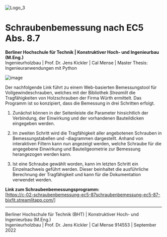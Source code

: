 ![Logo_3](https://user-images.githubusercontent.com/104301991/191497550-89374a19-1686-468f-b351-b216a7b07fea.png)


# Schraubenbemessung nach EC5 Abs. 8.7
**Berliner Hochschule für Technik | Konstruktiver Hoch- und Ingenieurbau (M.Eng.)** <br>
Ingenieurholzbau | Prof. Dr. Jens Kickler | Cal Mense | Master Thesis: Ingenieuranwendungen mit Python <br>

![image](https://user-images.githubusercontent.com/104301991/191498957-3b374ce6-4664-42ab-9612-8fdba420f44d.png)


Der nachfolgende Link führt zu einem Web-basierten Bemessungstool für Vollgewindeschrauben, welches mit der Bibliothek *Streamlit* die Tragfähigkeiten von Holzschrauben der Firma Würth ermittelt. Das Programm ist so konzipiert, dass die Bemessung in drei Schritten erfolgt.

1)	Zunächst können in der Seitenleiste die Parameter hinsichtlich der Verbindung, der Einwirkung und der vorhandenen Bauteildicken eingegeben werden.

2)	Im zweiten Schritt wird die Tragfähigkeit aller angebotenen Schrauben in Bemessungstabellen und -diagrammen dargestellt. Anhand von interaktiven Filtern kann nun angezeigt werden, welche Schraube für die angegebene Einwirkung und Bauteilgeometrie zur Bemessung herangezogen werden kann.

3)	Ist eine Schraube gewählt worden, kann im letzten Schritt ein Einzelnachweis geführt werden. Dieser beinhaltet die ausführliche Berechnung der Tragfähigkeit und kann für die Dokumentation verwendet werden.

**Link zum Schraubenbemessungsprogramm:** <br>
[https://c-02-schraubenbemessung-ec5-87schraubenbemessung-ec5-87-bixfit.streamlitapp.com/]

---
Berliner Hochschule für Technik (BHT) | Konstruktiver Hoch- und Ingenieurbau (M.Eng.) <br>
Ingenieurholzbau | Prof. Dr. Jens Kickler | Cal Mense 914553 | September 2022
